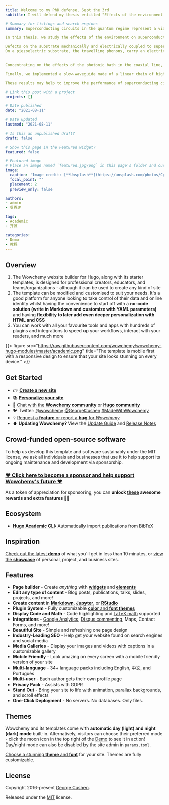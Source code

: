 ```yaml
---
title: Welcome to my PhD defense, Sept the 3rd
subtitle: I will defend my thesis entitled "Effects of the environment on quantum systems: fecoherence, bound states and high impedance in superconducting circuits"

# Summary for listings and search engines
summary: Superconducting circuits in the quantum regime represent a viable platform for microwave quantum optics, quantum simulations and quantum computing. In the last two decades, a large effort brought this architecture from an academic curiosity to concrete technology.  

In this thesis, we study the effects of the environment on superconducting circuits. We consider mainly two types of the environments. On one hand, we study the classical baths inevitably coupled to the circuits, in particular the substrate where they are fabricated and the highly attenuated coaxial lines used for controlling them, which are the main sources for decoherence. On the other hand, we study structured electromagnetic environments that shape the density of states for the circuits, modifying their energy structure and their excitation properties.   

Defects on the substrate mechanically and electrically coupled to superconducting circuits, behave as a bath of two-level systems. We investigate the effects of the bath on qubits fabricated on silicon. From a time trace with more than 2000 measurements of T1 and T2 (every 3 min for 60 h), we statistically infer a Lorentzian resonance signature of the bath. Moreover, measuring the residual population of the first excited state of the qubit, and tuning the photonic population in the line, we assess the thermal state of the bath, measuring a temperature of 42 mK. Furthermore, we investigate the mechanical coupling of the bath, saturating its state, strongly pumping neighbouring modes in a high finesse mechanical resonator.
On a piezoelectric substrate, the travelling phonons, carry an electric component together with a lattice deformation. Therefore, superconducting circuits can be coupled to a phononic waveguide through which they release part of their energy. We design, fabricate and measure superconducting resonators on gallium arsenide, demonstrating the electromechanical coupling as the main source of decoherence.


Concentrating on the effects of the photonic bath in the coaxial line, we design a qubit with a very large coupling to this bath compared to the bath of two-level systems. In this limit, the scattering of a coherent photon by the qubit linearly depends on the photonic bath population. In this regime, the qubit can be used as a primary thermometer; we measured the photon occupation of our input lines both at different temperatures and injecting calibrated noise.  

Finally, we implemented a slow-waveguide made of a linear chain of high impedance resonators. The excitation of two transmon qubits coupled to the waveguide is dressed with a photonic component, generating the hybrid excitation of an atom-photon bound state. We spectroscopically investigated the first and second excitation subspaces of the system, and we demonstrated full frequency and time domain control, of these bound states.

These results may help to improve the performance of superconducting circuits and their setups. Moreover, we hope that our experiments can provide tools for quantum thermodynamics, quantum simulation and quantum computing.

# Link this post with a project
projects: []

# Date published
date: "2021-08-11"

# Date updated
lastmod: "2021-08-11"

# Is this an unpublished draft?
draft: false

# Show this page in the Featured widget?
featured: false

# Featured image
# Place an image named `featured.jpg/png` in this page's folder and customize its options here.
image:
  caption: 'Image credit: [**Unsplash**](https://unsplash.com/photos/CpkOjOcXdUY)'
  focal_point: ""
  placement: 2
  preview_only: false

authors:
- admin
- 吳恩達

tags:
- Academic
- 开源

categories:
- Demo
- 教程
---
```


## Overview

1. The Wowchemy website builder for Hugo, along with its starter templates, is designed for professional creators, educators, and teams/organizations - although it can be used to create any kind of site
2. The template can be modified and customised to suit your needs. It's a good platform for anyone looking to take control of their data and online identity whilst having the convenience to start off with a **no-code solution (write in Markdown and customize with YAML parameters)** and having **flexibility to later add even deeper personalization with HTML and CSS**
3. You can work with all your favourite tools and apps with hundreds of plugins and integrations to speed up your workflows, interact with your readers, and much more

{{< figure src="https://raw.githubusercontent.com/wowchemy/wowchemy-hugo-modules/master/academic.png" title="The template is mobile first with a responsive design to ensure that your site looks stunning on every device." >}}

## Get Started

- 👉 [**Create a new site**](https://wowchemy.com/templates/)
- 📚 [**Personalize your site**](https://wowchemy.com/docs/)
- 💬 [Chat with the **Wowchemy community**](https://discord.gg/z8wNYzb) or [**Hugo community**](https://discourse.gohugo.io)
- 🐦 Twitter: [@wowchemy](https://twitter.com/wowchemy) [@GeorgeCushen](https://twitter.com/GeorgeCushen) [#MadeWithWowchemy](https://twitter.com/search?q=(%23MadeWithWowchemy%20OR%20%23MadeWithAcademic)&src=typed_query)
- 💡 [Request a **feature** or report a **bug** for _Wowchemy_](https://github.com/wowchemy/wowchemy-hugo-modules/issues)
- ⬆️ **Updating Wowchemy?** View the [Update Guide](https://wowchemy.com/docs/guide/update/) and [Release Notes](https://wowchemy.com/updates/)

## Crowd-funded open-source software

To help us develop this template and software sustainably under the MIT license, we ask all individuals and businesses that use it to help support its ongoing maintenance and development via sponsorship.

### [❤️ Click here to become a sponsor and help support Wowchemy's future ❤️](https://wowchemy.com/plans/)

As a token of appreciation for sponsoring, you can **unlock [these](https://wowchemy.com/plans/) awesome rewards and extra features 🦄✨**

## Ecosystem

* **[Hugo Academic CLI](https://github.com/wowchemy/hugo-academic-cli):** Automatically import publications from BibTeX

## Inspiration

[Check out the latest **demo**](https://academic-demo.netlify.com/) of what you'll get in less than 10 minutes, or [view the **showcase**](https://wowchemy.com/user-stories/) of personal, project, and business sites.

## Features

- **Page builder** - Create *anything* with [**widgets**](https://wowchemy.com/docs/page-builder/) and [**elements**](https://wowchemy.com/docs/writing-markdown-latex/)
- **Edit any type of content** - Blog posts, publications, talks, slides, projects, and more!
- **Create content** in [**Markdown**](https://wowchemy.com/docs/writing-markdown-latex/), [**Jupyter**](https://wowchemy.com/docs/import/jupyter/), or [**RStudio**](https://wowchemy.com/docs/install-locally/)
- **Plugin System** - Fully customizable [**color** and **font themes**](https://wowchemy.com/docs/customization/)
- **Display Code and Math** - Code highlighting and [LaTeX math](https://en.wikibooks.org/wiki/LaTeX/Mathematics) supported
- **Integrations** - [Google Analytics](https://analytics.google.com), [Disqus commenting](https://disqus.com), Maps, Contact Forms, and more!
- **Beautiful Site** - Simple and refreshing one page design
- **Industry-Leading SEO** - Help get your website found on search engines and social media
- **Media Galleries** - Display your images and videos with captions in a customizable gallery
- **Mobile Friendly** - Look amazing on every screen with a mobile friendly version of your site
- **Multi-language** - 34+ language packs including English, 中文, and Português
- **Multi-user** - Each author gets their own profile page
- **Privacy Pack** - Assists with GDPR
- **Stand Out** - Bring your site to life with animation, parallax backgrounds, and scroll effects
- **One-Click Deployment** - No servers. No databases. Only files.

## Themes

Wowchemy and its templates come with **automatic day (light) and night (dark) mode** built-in. Alternatively, visitors can choose their preferred mode - click the moon icon in the top right of the [Demo](https://academic-demo.netlify.com/) to see it in action! Day/night mode can also be disabled by the site admin in `params.toml`.

[Choose a stunning **theme** and **font**](https://wowchemy.com/docs/customization) for your site. Themes are fully customizable.

## License

Copyright 2016-present [George Cushen](https://georgecushen.com).

Released under the [MIT](https://github.com/wowchemy/wowchemy-hugo-modules/blob/master/LICENSE.md) license.
